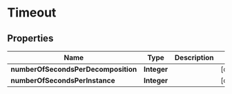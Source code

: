 

# Timeout


## Properties

| Name | Type | Description | Notes |
|------------ | ------------- | ------------- | -------------|
|**numberOfSecondsPerDecomposition** | **Integer** |  |  [optional] |
|**numberOfSecondsPerInstance** | **Integer** |  |  [optional] |



